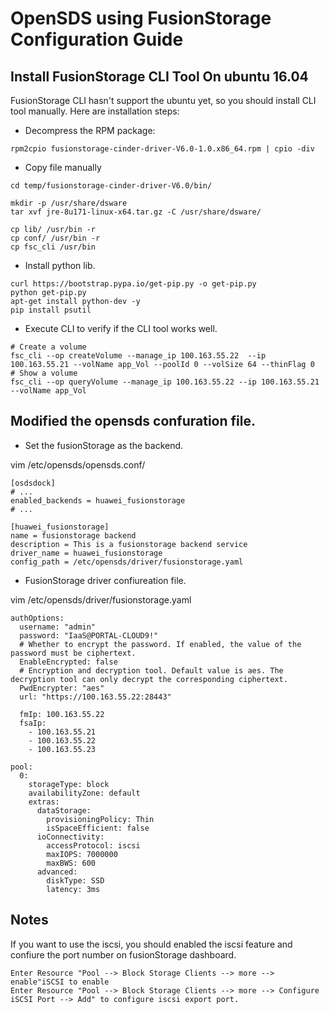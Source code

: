# OpenSDS using FusionStorage Configuration Guide

## Install FusionStorage CLI Tool On ubuntu 16.04

FusionStorage CLI hasn't support the ubuntu yet, so you should install CLI tool manually.
Here are installation steps:
* Decompress the RPM package:
```
rpm2cpio fusionstorage-cinder-driver-V6.0-1.0.x86_64.rpm | cpio -div
```

* Copy file manually

```
cd temp/fusionstorage-cinder-driver-V6.0/bin/

mkdir -p /usr/share/dsware
tar xvf jre-8u171-linux-x64.tar.gz -C /usr/share/dsware/

cp lib/ /usr/bin -r
cp conf/ /usr/bin -r
cp fsc_cli /usr/bin
```
* Install python lib.
```
curl https://bootstrap.pypa.io/get-pip.py -o get-pip.py
python get-pip.py
apt-get install python-dev -y
pip install psutil
```

* Execute CLI to verify if the CLI tool works well.
```
# Create a volume
fsc_cli --op createVolume --manage_ip 100.163.55.22  --ip 100.163.55.21 --volName app_Vol --poolId 0 --volSize 64 --thinFlag 0
# Show a volume
fsc_cli --op queryVolume --manage_ip 100.163.55.22 --ip 100.163.55.21 --volName app_Vol
```

## Modified the opensds confuration file.

*  Set the fusionStorage as the backend.


vim /etc/opensds/opensds.conf/

```
[osdsdock]
# ...
enabled_backends = huawei_fusionstorage
# ...

[huawei_fusionstorage]
name = fusionstorage backend
description = This is a fusionstorage backend service
driver_name = huawei_fusionstorage
config_path = /etc/opensds/driver/fusionstorage.yaml
```

* FusionStorage driver confiureation file.

vim /etc/opensds/driver/fusionstorage.yaml
```
authOptions:
  username: "admin"
  password: "IaaS@PORTAL-CLOUD9!"
  # Whether to encrypt the password. If enabled, the value of the password must be ciphertext.
  EnableEncrypted: false
  # Encryption and decryption tool. Default value is aes. The decryption tool can only decrypt the corresponding ciphertext.
  PwdEncrypter: "aes"
  url: "https://100.163.55.22:28443"

  fmIp: 100.163.55.22
  fsaIp:
    - 100.163.55.21
    - 100.163.55.22
    - 100.163.55.23

pool:
  0:
    storageType: block
    availabilityZone: default
    extras:
      dataStorage:
        provisioningPolicy: Thin
        isSpaceEfficient: false
      ioConnectivity:
        accessProtocol: iscsi
        maxIOPS: 7000000
        maxBWS: 600
      advanced:
        diskType: SSD
        latency: 3ms
```
## Notes
If you want to use the iscsi, you should enabled the iscsi feature and confiure the port number on fusionStorage dashboard.
```
Enter Resource "Pool --> Block Storage Clients --> more --> enable"iSCSI to enable
Enter Resource "Pool --> Block Storage Clients --> more --> Configure iSCSI Port --> Add" to configure iscsi export port. 
```


